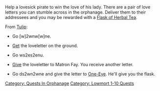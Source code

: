 Help a lovesick pirate to win the love of his lady. There are a pair of
love letters you can stumble across in the orphanage. Deliver them to
their addressees and you may be rewarded with a [Flask of Herbal
Tea](Flask_of_Herbal_Tea "wikilink").

<spoiler text="Click here for solution:">

From [Tulip](Tulip "wikilink"):

-   Go \[w\]2wnw\[w\]ne.

<!-- -->

-   [Get](Get.md "wikilink") the loveletter on the ground.

<!-- -->

-   Go ws2es2enu.

<!-- -->

-   [Give](Give.md "wikilink") the loveletter to Matron Fay. You receive
    another letter.

<!-- -->

-   Go ds2wn2wne and give the letter to [One-Eye](One-Eye "wikilink").
    He'll give you the flask.

</spoiler>

[Category: Quests In
Orphanage](Category:_Quests_In_Orphanage "wikilink") [Category: Lowmort
1-10 Quests](Category:_Lowmort_1-10_Quests "wikilink")
